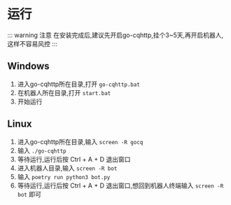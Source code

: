 # 运行
::: warning 注意
在安装完成后,建议先开启go-cqhttp,挂个3~5天,再开启机器人,这样不容易风控
:::
## Windows
1. 进入go-cqhttp所在目录,打开 `go-cqhttp.bat`
2. 在机器人所在目录,打开 `start.bat`  
3. 开始运行

## Linux  
1. 进入go-cqhttp所在目录,输入 `screen -R gocq`
2. 输入 `./go-cqhttp`
3. 等待运行,运行后按 Ctrl + A + D 退出窗口
4. 进入机器人目录,输入 `screen -R bot`
5. 输入 `poetry run python3 bot.py`
6. 等待运行,运行后按 Ctrl + A + D 退出窗口,想回到机器人终端输入 `screen -R bot` 即可
